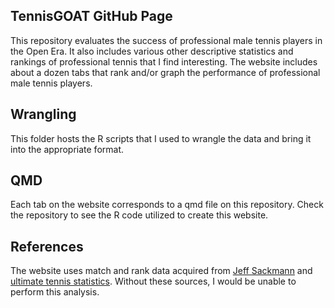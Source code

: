 ## TennisGOAT GitHub Page
 
This repository evaluates the success of professional male tennis players in the Open Era. It also includes various other descriptive statistics and rankings of professional tennis that I find interesting. The website includes about a dozen tabs that rank and/or graph the performance of professional male tennis players.

## Wrangling
This folder hosts the R scripts that I used to wrangle the data and bring it into the appropriate format.

## QMD
Each tab on the website corresponds to a qmd file on this repository. Check the repository to see the R code utilized to create this website.

## References

The website uses match and rank data acquired from [Jeff Sackmann](https://github.com/JeffSackmann/tennis_atp) and [ultimate tennis statistics](https://www.ultimatetennisstatistics.com). Without these sources, I would be unable to perform this analysis.
